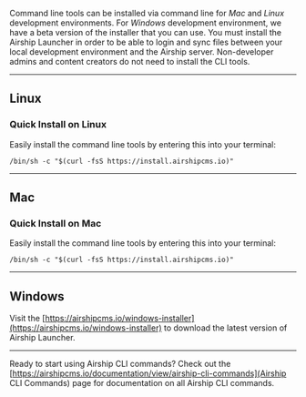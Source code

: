 Command line tools can be installed via command line for _Mac_ and _Linux_ development environments. For _Windows_ development environment, we have a beta version of the installer that you can use. You must install the Airship Launcher in order to be able to login and sync files between your local development environment and the Airship server. Non-developer admins and content creators do not need to install the CLI tools.

---

## Linux 

### Quick Install on Linux
Easily install the command line tools by entering this into your terminal:
```
/bin/sh -c "$(curl -fsS https://install.airshipcms.io)"
```

---

## Mac 

### Quick Install on Mac
Easily install the command line tools by entering this into your terminal:
```
/bin/sh -c "$(curl -fsS https://install.airshipcms.io)"
```

---

## Windows
Visit the [https://airshipcms.io/windows-installer](https://airshipcms.io/windows-installer) to download the latest version of Airship Launcher.

---

Ready to start using Airship CLI commands? Check out the [https://airshipcms.io/documentation/view/airship-cli-commands](Airship CLI Commands) page for documentation on all Airship CLI commands.
